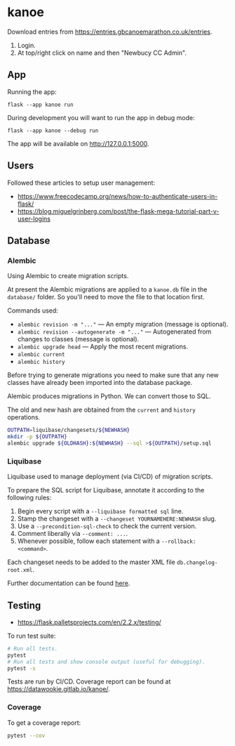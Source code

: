 # kanoe

 Download entries from https://entries.gbcanoemarathon.co.uk/entries.

 1. Login.
 2. At top/right click on name and then "Newbucy CC Admin".

## App

Running the app:

```
flask --app kanoe run
```

During development you will want to run the app in debug mode:

```
flask --app kanoe --debug run
```

The app will be available on http://127.0.0.1:5000.

## Users

Followed these articles to setup user management:

- https://www.freecodecamp.org/news/how-to-authenticate-users-in-flask/
- https://blog.miguelgrinberg.com/post/the-flask-mega-tutorial-part-v-user-logins

## Database

### Alembic

Using Alembic to create migration scripts.

At present the Alembic migrations are applied to a `kanoe.db` file in the `database/` folder. So you'll need to move the file to that location first.

Commands used:

- `alembic revision -m "..."` — An empty migration (message is optional).
- `alembic revision --autogenerate -m "..."` — Autogenerated from changes to classes (message is optional).
- `alembic upgrade head` — Apply the most recent migrations.
- `alembic current`
- `alembic history`

Before trying to generate migrations you need to make sure that any new classes have already been imported into the database package.

Alembic produces migrations in Python. We can convert those to SQL.

The old and new hash are obtained from the `current` and `history` operations.

```bash
OUTPATH=liquibase/changesets/${NEWHASH}
mkdir -p ${OUTPATH}
alembic upgrade ${OLDHASH}:${NEWHASH} --sql >${OUTPATH}/setup.sql
```

### Liquibase

Liquibase used to manage deployment (via CI/CD) of migration scripts.

To prepare the SQL script for Liquibase, annotate it according to the following rules:

1. Begin every script with a `--liquibase formatted sql` line.
2. Stamp the changeset with a `--changeset YOURNAMEHERE:NEWHASH` slug.
3. Use a `--precondition-sql-check` to check the current version.
4. Comment liberally via `--comment: ...`.
5. Whenever possible, follow each statement with a `--rollback: <command>`.

Each changeset needs to be added to the master XML file `db.changelog-root.xml`.

Further documentation can be found [here](https://docs.liquibase.com/concepts/basic/sql-format.html).

## Testing

- https://flask.palletsprojects.com/en/2.2.x/testing/

To run test suite:

```bash
# Run all tests.
pytest
# Run all tests and show console output (useful for debugging).
pytest -s
```

Tests are run by CI/CD. Coverage report can be found at https://datawookie.gitlab.io/kanoe/.

### Coverage

To get a coverage report:

```bash
pytest --cov
```
